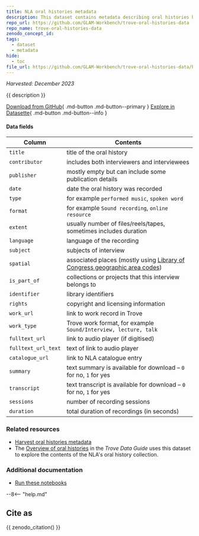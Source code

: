 ```yaml
---
title: NLA oral histories metadata
description: This dataset contains metadata describing oral histories held by the National Library of Australia. The metadata was harvested from Trove and includes details of both digitised, and not digitised, oral histories.
repo_url: https://github.com/GLAM-Workbench/trove-oral-histories-data
repo_name: trove-oral-histories-data
zenodo_concept_id: 
tags:
  - dataset
  - metadata
hide:
  - toc
file_url: https://github.com/GLAM-Workbench/trove-oral-histories-data/blob/main/trove-oral-histories.csv
---
```


*Harvested: December 2023*

{{ description }}

[Download from GitHub]({{file_url}}){ .md-button .md-button--primary } [Explore in Datasette](https://glam-workbench.net/datasette-lite/?csv={{file_url}}&fts=title,contributor,is_part_of&drop=publisher,work_type,fulltext_url_text){ .md-button .md-button--info }

#### Data fields

| Column | Contents |
|--------|----------|
`title`| title of the oral history
`contributor`| includes both interviewers and interviewees
`publisher`| mostly empty but can include some publication details
`date`| date the oral history was recorded
`type`| for example `performed music`, `spoken word`
`format`| for example `Sound recording`, `online resource`
`extent`| usually number of files/reels/tapes, sometimes includes duration
`language`| language of the recording
`subject`| subjects of interview
`spatial`| associated places (mostly using [Library of Congress geographic area codes](https://www.loc.gov/marc/geoareas/gacs_code.html))
`is_part_of`| collections or projects that this interview belongs to
`identifier`| library identifiers
`rights`| copyright and licensing information
`work_url`| link to work record in Trove
`work_type`| Trove work format, for example `Sound/Interview, lecture, talk`
`fulltext_url`| link to audio player (if digitised)
`fulltext_url_text`| text of link to audio player
`catalogue_url`| link to NLA catalogue entry
`summary`| text summary is available for download – `0` for no, `1` for yes
`transcript`| text transcript is available for download – `0` for no, `1` for yes
`sessions`| number of recording sessions
`duration`| total duration of recordings (in seconds)

### Related resources

* [Harvest oral histories metadata](harvest-oral-histories.md)
* The [Overview of oral histories](https://tdg.glam-workbench.net/other-digitised-resources/oral-histories/overview.html) in the *Trove Data Guide* uses this dataset to explore the contents of the NLA's oral history collection.


### Additional documentation

* [Run these notebooks](../#run-these-notebooks)

--8<-- "help.md"

## Cite as

{{ zenodo_citation() }}
